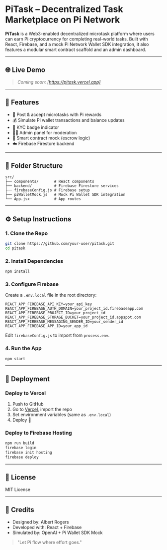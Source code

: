 
# PiTask – Decentralized Task Marketplace on Pi Network

**PiTask** is a Web3-enabled decentralized microtask platform where users can earn Pi cryptocurrency for completing real-world tasks. Built with React, Firebase, and a mock Pi Network Wallet SDK integration, it also features a modular smart contract scaffold and an admin dashboard.

---

## 🌐 Live Demo
> _Coming soon: [https://pitask.vercel.app]_  

---

## 🔧 Features
- 🎯 Post & accept microtasks with Pi rewards
- 💰 Simulate Pi wallet transactions and balance updates
- 🛂 KYC badge indicator
- 🧑‍💼 Admin panel for moderation
- 🧪 Smart contract mock (escrow logic)
- ☁️ Firebase Firestore backend

---

## 📁 Folder Structure
```
src/
├── components/       # React components
├── backend/          # Firebase Firestore services
├── firebaseConfig.js # Firebase setup
├── piWalletMock.js   # Mock Pi Wallet SDK integration
└── App.jsx           # App routes
```

---

## ⚙️ Setup Instructions

### 1. Clone the Repo
```bash
git clone https://github.com/your-user/pitask.git
cd pitask
```

### 2. Install Dependencies
```bash
npm install
```

### 3. Configure Firebase
Create a `.env.local` file in the root directory:
```env
REACT_APP_FIREBASE_API_KEY=your_api_key
REACT_APP_FIREBASE_AUTH_DOMAIN=your_project_id.firebaseapp.com
REACT_APP_FIREBASE_PROJECT_ID=your_project_id
REACT_APP_FIREBASE_STORAGE_BUCKET=your_project_id.appspot.com
REACT_APP_FIREBASE_MESSAGING_SENDER_ID=your_sender_id
REACT_APP_FIREBASE_APP_ID=your_app_id
```

Edit `firebaseConfig.js` to import from `process.env`.

### 4. Run the App
```bash
npm start
```

---

## 🚀 Deployment

### Deploy to Vercel
1. Push to GitHub
2. Go to [Vercel](https://vercel.com), import the repo
3. Set environment variables (same as `.env.local`)
4. Deploy 🎉

### Deploy to Firebase Hosting
```bash
npm run build
firebase login
firebase init hosting
firebase deploy
```

---

## 📄 License
MIT License

---

## 🙌 Credits
- Designed by: Albert Rogers
- Developed with: React + Firebase
- Simulated by: OpenAI + Pi Wallet SDK Mock

> "Let Pi flow where effort goes."

